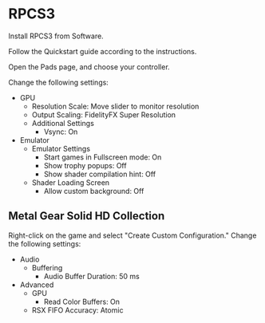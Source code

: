 # RPCS3

Install RPCS3 from Software.

Follow the Quickstart guide according to the instructions.

Open the Pads page, and choose your controller.

Change the following settings:

- GPU
  - Resolution Scale: Move slider to monitor resolution
  - Output Scaling: FidelityFX Super Resolution
  - Additional Settings
    - Vsync: On
- Emulator
  - Emulator Settings
    - Start games in Fullscreen mode: On
    - Show trophy popups: Off
    - Show shader compilation hint: Off
  - Shader Loading Screen
    - Allow custom background: Off

## Metal Gear Solid HD Collection

Right-click on the game and select "Create Custom Configuration." Change the following settings:

- Audio
  - Buffering
    - Audio Buffer Duration: 50 ms
- Advanced
  - GPU
    - Read Color Buffers: On
  - RSX FIFO Accuracy: Atomic
